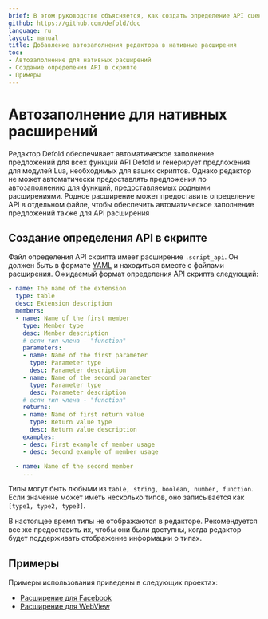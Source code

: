 ```yaml
---
brief: В этом руководстве объясняется, как создать определение API сценария, чтобы редактор Defold мог обеспечить автозаполнение для пользовательских расширения.
github: https://github.com/defold/doc
language: ru
layout: manual
title: Добавление автозаполнения редактора в нативные расширения
toc:
- Автозаполнение для нативных расширений
- Создание определения API в скрипте
- Примеры
---
```


# Автозаполнение для нативных расширений

Редактор Defold обеспечивает автоматическое заполнение предложений для всех функций API Defold и генерирует предложения для модулей Lua, необходимых для ваших скриптов. Однако редактор не может автоматически предоставлять предложения по автозаполнению для функций, предоставляемых родными расширениями. Родное расширение может предоставить определение API в отдельном файле, чтобы обеспечить автоматическое заполнение предложений также для API расширения


## Создание определения API в скрипте

Файл определения API скрипта имеет расширение `.script_api`. Он должен быть в формате [YAML](https://yaml.org/) и находиться вместе с файлами расширения. Ожидаемый формат определения API скрипта следующий:

```yml
- name: The name of the extension
  type: table
  desc: Extension description
  members:
  - name: Name of the first member
    type: Member type
    desc: Member description
    # если тип члена - "function"
    parameters:
    - name: Name of the first parameter
      type: Parameter type
      desc: Parameter description
    - name: Name of the second parameter
      type: Parameter type
      desc: Parameter description
    # если тип члена - "function"
    returns:
    - name: Name of first return value
      type: Return value type
      desc: Return value description
    examples:
    - desc: First example of member usage
    - desc: Second example of member usage

  - name: Name of the second member
    ...
```

Типы могут быть любыми из `table, string, boolean, number, function`. Если значение может иметь несколько типов, оно записывается как `[type1, type2, type3]`.
<div class='sidenote' markdown='1'>
В настоящее время типы не отображаются в редакторе. Рекомендуется все же предоставить их, чтобы они были доступны, когда редактор будет поддерживать отображение информации о типах.
</div>

## Примеры

Примеры использования приведены в следующих проектах:

* [Расширение для Facebook](https://github.com/defold/extension-facebook/tree/master/facebook/api)
* [Расширение для WebView](https://github.com/defold/extension-webview/blob/master/webview/api/webview.script_api)